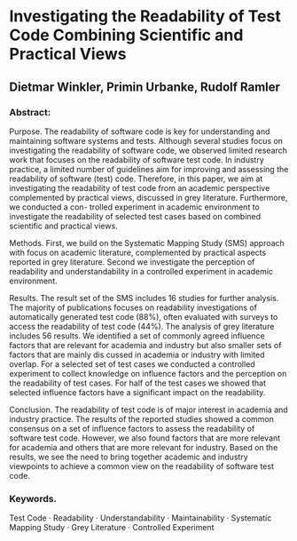 # Investigating the Readability of Test Code Combining Scientific and Practical Views
## Dietmar Winkler, Primin Urbanke, Rudolf Ramler

### Abstract: 
Purpose. 
The readability of software code is key for understanding and maintaining software systems and tests. Although several studies focus
on investigating the readability of software code, we observed limited research work that focuses on the readability of software test code. In industry practice,
a limited number of guidelines aim for improving and assessing the readability of software (test) code. Therefore, in this paper, we aim at investigating
the readability of test code from an academic perspective complemented by practical views, discussed in grey literature. Furthermore, we conducted a con-
trolled experiment in academic environment to investigate the readability of selected test cases based on combined scientific and practical views. 

Methods. First, we build on the Systematic Mapping Study (SMS) approach with focus on academic literature, complemented by practical aspects reported in grey literature. Second we investigate the perception of readability and understandability in a controlled experiment in academic environment. 

Results.
The result set of the SMS includes 16 studies for further analysis. The majority of publications focuses on readability investigations of automatically
generated test code (88%), often evaluated with surveys to access the readability of test code (44%). The analysis of grey literature includes 56 results.
We identified a set of commonly agreed influence factors that are relevant for academia and industry but also smaller sets of factors that are mainly dis
cussed in academia or industry with limited overlap. For a selected set of test cases we conducted a controlled experiment to collect knowledge on influence factors and the perception on the readability of test cases. For half of the test cases we showed that selected influence factors have a significant impact on
the readability. 

Conclusion. The readability of test code is of major interest in academia and industry practice. The results of the reported studies showed a common consensus on a set of influence factors to assess the readability of software test code. However, we also found factors that are more relevant for academia and others that are more relevant for industry. Based on the results, we see the need to bring together academic and industry viewpoints to achieve
a common view on the readability of software test code.

### Keywords.
Test Code · Readability · Understandability · Maintainability ·
Systematic Mapping Study · Grey Literature · Controlled Experiment
